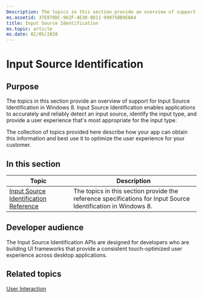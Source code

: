 ```yaml
---
Description: The topics in this section provide an overview of support for Input Source Identification in Windows 8.
ms.assetid: 37E878DC-962F-4E30-8D11-99975BB9EBA4
title: Input Source Identification
ms.topic: article
ms.date: 02/05/2020
---
```


# Input Source Identification

## Purpose

The topics in this section provide an overview of support for Input Source Identification in Windows 8. Input Source Identification enables applications to accurately and reliably detect an input source, identify the input type, and provide a user experience that's most appropriate for the input type.

The collection of topics provided here describe how your app can obtain this information and best use it to optimize the user experience for your customer.

## In this section

| Topic | Description |
|---|---|
| [Input Source Identification Reference](input-source-identification-reference.md)<br/> | The topics in this section provide the reference specifications for Input Source Identification in Windows 8.<br/> |

## Developer audience

The Input Source Identification APIs are designed for developers who are building UI frameworks that provide a consistent touch-optimized user experience across desktop applications.

## Related topics

[User Interaction](../user-interaction.md)